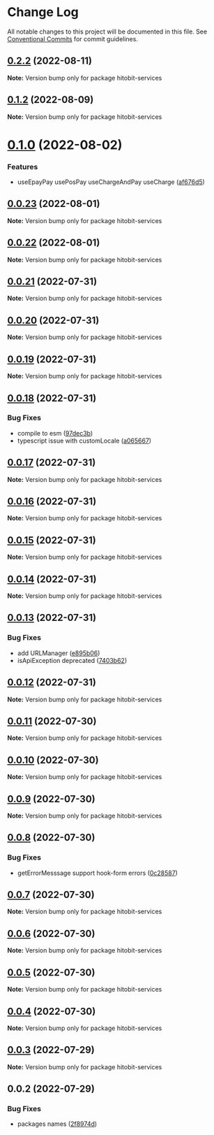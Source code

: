 # Change Log

All notable changes to this project will be documented in this file.
See [Conventional Commits](https://conventionalcommits.org) for commit guidelines.

## [0.2.2](https://github.com/hosseinmd/hitobit-client/compare/v0.1.4...v0.2.2) (2022-08-11)

**Note:** Version bump only for package hitobit-services





## [0.1.2](https://github.com/hosseinmd/hitobit-client/compare/v0.1.1...v0.1.2) (2022-08-09)

**Note:** Version bump only for package hitobit-services





# [0.1.0](https://github.com/hosseinmd/hitobit-client/compare/v0.0.23...v0.1.0) (2022-08-02)


### Features

* useEpayPay usePosPay useChargeAndPay useCharge ([af676d5](https://github.com/hosseinmd/hitobit-client/commit/af676d570f2185719316a3637fb67a4f210dbd58))





## [0.0.23](https://github.com/hosseinmd/hitobit-client/compare/v0.0.22...v0.0.23) (2022-08-01)

**Note:** Version bump only for package hitobit-services





## [0.0.22](https://github.com/hosseinmd/hitobit-client/compare/v0.0.21...v0.0.22) (2022-08-01)

**Note:** Version bump only for package hitobit-services





## [0.0.21](https://github.com/hosseinmd/hitobit-client/compare/v0.0.20...v0.0.21) (2022-07-31)

**Note:** Version bump only for package hitobit-services





## [0.0.20](https://github.com/hosseinmd/hitobit-client/compare/v0.0.19...v0.0.20) (2022-07-31)

**Note:** Version bump only for package hitobit-services





## [0.0.19](https://github.com/hosseinmd/hitobit-client/compare/v0.0.18...v0.0.19) (2022-07-31)

**Note:** Version bump only for package hitobit-services





## [0.0.18](https://github.com/hosseinmd/hitobit-client/compare/v0.0.17...v0.0.18) (2022-07-31)


### Bug Fixes

* compile to esm ([97dec3b](https://github.com/hosseinmd/hitobit-client/commit/97dec3be637758e02015e50b4706d29a980b9ba3))
* typescript issue with customLocale ([a065667](https://github.com/hosseinmd/hitobit-client/commit/a065667fe881952a0f07e6152a72e3e2b7d4f7ac))





## [0.0.17](https://github.com/hosseinmd/hitobit-client/compare/v0.0.16...v0.0.17) (2022-07-31)

**Note:** Version bump only for package hitobit-services





## [0.0.16](https://github.com/hosseinmd/hitobit-client/compare/v0.0.15...v0.0.16) (2022-07-31)

**Note:** Version bump only for package hitobit-services





## [0.0.15](https://github.com/hosseinmd/hitobit-client/compare/v0.0.14...v0.0.15) (2022-07-31)

**Note:** Version bump only for package hitobit-services





## [0.0.14](https://github.com/hosseinmd/hitobit-client/compare/v0.0.13...v0.0.14) (2022-07-31)

**Note:** Version bump only for package hitobit-services





## [0.0.13](https://github.com/hosseinmd/hitobit-client/compare/v0.0.12...v0.0.13) (2022-07-31)


### Bug Fixes

* add URLManager ([e895b06](https://github.com/hosseinmd/hitobit-client/commit/e895b06969ce099edab2e168cd7004c71cd76465))
* isApiException deprecated ([7403b62](https://github.com/hosseinmd/hitobit-client/commit/7403b626ff22ae9554984dd87f011421d6867be4))





## [0.0.12](https://github.com/hosseinmd/hitobit-client/compare/v0.0.11...v0.0.12) (2022-07-31)

**Note:** Version bump only for package hitobit-services





## [0.0.11](https://github.com/hosseinmd/hitobit-client/compare/v0.0.10...v0.0.11) (2022-07-30)

**Note:** Version bump only for package hitobit-services





## [0.0.10](https://github.com/hosseinmd/hitobit-client/compare/v0.0.9...v0.0.10) (2022-07-30)

**Note:** Version bump only for package hitobit-services





## [0.0.9](https://github.com/hosseinmd/hitobit-client/compare/v0.0.8...v0.0.9) (2022-07-30)

**Note:** Version bump only for package hitobit-services





## [0.0.8](https://github.com/hosseinmd/hitobit-client/compare/v0.0.7...v0.0.8) (2022-07-30)


### Bug Fixes

* getErrorMesssage support hook-form errors ([0c28587](https://github.com/hosseinmd/hitobit-client/commit/0c285876ad5a019bcc80cb6254d64176eb73de90))





## [0.0.7](https://github.com/hosseinmd/hitobit-client/compare/v0.0.6...v0.0.7) (2022-07-30)

**Note:** Version bump only for package hitobit-services





## [0.0.6](https://github.com/hosseinmd/hitobit-client/compare/v0.0.5...v0.0.6) (2022-07-30)

**Note:** Version bump only for package hitobit-services





## [0.0.5](https://github.com/hosseinmd/hitobit-client/compare/v0.0.4...v0.0.5) (2022-07-30)

**Note:** Version bump only for package hitobit-services





## [0.0.4](https://github.com/hosseinmd/hitobit-client/compare/v0.0.3...v0.0.4) (2022-07-30)

**Note:** Version bump only for package hitobit-services





## [0.0.3](https://github.com/hosseinmd/hitobit-client/compare/v0.0.2...v0.0.3) (2022-07-29)

**Note:** Version bump only for package hitobit-services





## 0.0.2 (2022-07-29)


### Bug Fixes

* packages names ([2f8974d](https://github.com/hosseinmd/hitobit-client/commit/2f8974dab57d6de6c57a3f3285f3ac2348a72bbf))
